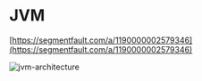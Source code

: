 # JVM

[https://segmentfault.com/a/1190000002579346](https://segmentfault.com/a/1190000002579346)

![jvm-architecture](http://oi480zo5x.bkt.clouddn.com/jvm-architecture.jpg)
